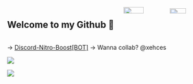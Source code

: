 <div style="display: flex; flex-wrap: wrap; justify-content: space-between;">
  <h2>Welcome to my Github 👋</h2>
  <div style="width: 46%;">
    <img width="45%" src="https://github-readme-stats.vercel.app/api?username=SecHex&show_icons=true&theme=dark" />
    <img width="40%" src="https://github-readme-stats.vercel.app/api/top-langs/?username=SecHex&theme=dark&layout=compact" />
  </div>
</div>

-> [Discord-Nitro-Boost[BOT]](https://youtu.be/hvL1339luv0)
-> Wanna collab? @xehces

[![](https://dcbadge.vercel.app/api/server/SecHex?theme=gray)](https://discord.gg/SecHex?theme=gray)                          

![](https://komarev.com/ghpvc/?username=SecHex&color=grey)










